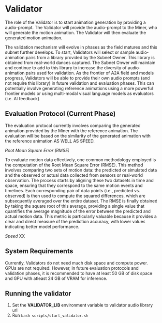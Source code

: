 # Validator
The role of the Validator is to start animation generation by providing a audio-prompt. The Validator will provide the audio-prompt to the Miner, who will generate the motion animation. The Validator will then evaluate the generated motion animation.

The validation mechanism will evolve in phases as the field matures and this subnet further develops. To start, Validators will select or sample audio-animation pairs from a library provided by the Subnet Owner. This library is obtained from real-world dances captured. The Subnet Onwer will maintain and continue to add to this library to increase the diversity of audio-animation pairs used for validation. As the frontier of A2A field and models progress, Validators will be able to provide their own audio prompts (and not require this library) in  future validation and evaluation phases. This can potentially involve generating reference animations using a more powerful frontier models or using multi-modal visual language models as evaluators (i.e. AI feedback).


## Evaluation Protocol (Current Phase)
The evaluation protocol currently involves comparing the generated animation provided by the Miner with the reference animation. The evaluation will be based on the similarity of the generated animation with the reference animation AS WELL AS SPEED.

*Root Mean Square Error (RMSE)*

To evaluate motion data effectively, one common methodology employed is the computation of the Root Mean Square Error (RMSE). This method involves comparing two sets of motion data: the predicted or simulated data and the observed or actual data collected from sensors or real-world observation. The process starts by aligning these two datasets in time and space, ensuring that they correspond to the same motion events and timelines. Each corresponding pair of data points (i.e., predicted vs. observed) is then used to compute the squared differences, which are subsequently averaged over the entire dataset. The RMSE is finally obtained by taking the square root of this average, providing a single value that quantifies the average magnitude of the error between the predicted and actual motion data. This metric is particularly valuable because it provides a clear and direct measure of the prediction accuracy, with lower values indicating better model performance.

*Speed*
XX

## System Requirements
Currently, Validators do not need much disk space and compute power. GPUs are not required. However, in future evaluation protocols and validation phases, it is recommended to have at least 50 GB of disk space and GPU with atleast 24 GB of VRAM for inference.


## Running the validator

1. Set the **VALIDATOR_LIB** environment variable to validator audio library url
2. Run `bash scripts/start_validator.sh`
